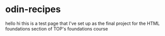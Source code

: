 # odin-recipes
hello hi this is a test page that I've set up as the final project for the HTML foundations section of TOP's foundations course